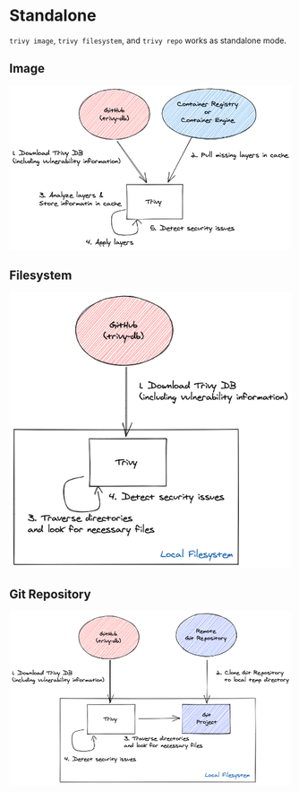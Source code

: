 # Standalone

`trivy image`, `trivy filesystem`, and `trivy repo` works as standalone mode.

## Image

![standalone](../../../imgs/image.png)

## Filesystem

![fs](../../../imgs/fs.png)

## Git Repository

![repo](../../../imgs/repo.png)

